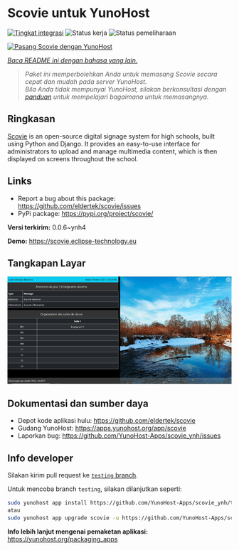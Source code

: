 <!--
N.B.: README ini dibuat secara otomatis oleh <https://github.com/YunoHost/apps/tree/master/tools/readme_generator>
Ini TIDAK boleh diedit dengan tangan.
-->

# Scovie untuk YunoHost

[![Tingkat integrasi](https://apps.yunohost.org/badge/integration/scovie)](https://ci-apps.yunohost.org/ci/apps/scovie/)
![Status kerja](https://apps.yunohost.org/badge/state/scovie)
![Status pemeliharaan](https://apps.yunohost.org/badge/maintained/scovie)

[![Pasang Scovie dengan YunoHost](https://install-app.yunohost.org/install-with-yunohost.svg)](https://install-app.yunohost.org/?app=scovie)

*[Baca README ini dengan bahasa yang lain.](./ALL_README.md)*

> *Paket ini memperbolehkan Anda untuk memasang Scovie secara cepat dan mudah pada server YunoHost.*  
> *Bila Anda tidak mempunyai YunoHost, silakan berkonsultasi dengan [panduan](https://yunohost.org/install) untuk mempelajari bagaimana untuk memasangnya.*

## Ringkasan

[Scovie](https://github.com/eldertek/scovie) is an open-source digital signage system for high schools, built using Python and Django.
It provides an easy-to-use interface for administrators to upload and manage multimedia content, which is then displayed on screens throughout the school.

## Links

* Report a bug about this package: <https://github.com/eldertek/scovie/issues>
* PyPi package: <https://pypi.org/project/scovie/>


**Versi terkirim:** 0.0.6~ynh4

**Demo:** <https://scovie.eclipse-technology.eu>

## Tangkapan Layar

![Tangkapan Layar pada Scovie](./doc/screenshots/all.png)

## Dokumentasi dan sumber daya

- Depot kode aplikasi hulu: <https://github.com/eldertek/scovie>
- Gudang YunoHost: <https://apps.yunohost.org/app/scovie>
- Laporkan bug: <https://github.com/YunoHost-Apps/scovie_ynh/issues>

## Info developer

Silakan kirim pull request ke [`testing` branch](https://github.com/YunoHost-Apps/scovie_ynh/tree/testing).

Untuk mencoba branch `testing`, silakan dilanjutkan seperti:

```bash
sudo yunohost app install https://github.com/YunoHost-Apps/scovie_ynh/tree/testing --debug
atau
sudo yunohost app upgrade scovie -u https://github.com/YunoHost-Apps/scovie_ynh/tree/testing --debug
```

**Info lebih lanjut mengenai pemaketan aplikasi:** <https://yunohost.org/packaging_apps>
